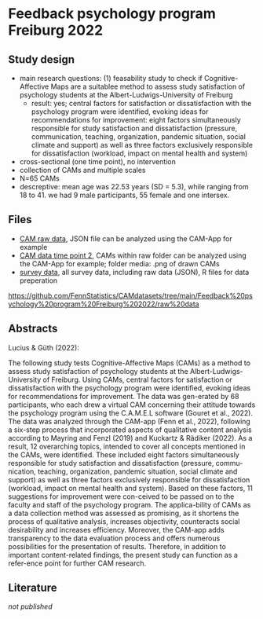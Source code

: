 # Feedback psychology program Freiburg 2022

## Study design

- main research questions: (1) feasability study to check if Cognitive-Affective Maps are a suitablee method to assess study satisfaction of psychology students at the Albert-Ludwigs-University of Freiburg
    + result: yes; central factors for satisfaction or dissatisfaction with the psychology program were identified, evoking ideas for recommendations for improvement: eight factors simultaneously responsible for study satisfaction and dissatisfaction (pressure, communication, teaching, organization, pandemic situation, social climate and support) as well as three factors exclusively responsible for dissatisfaction (workload, impact on mental health and system)
- cross-sectional (one time point), no intervention
- collection of CAMs and multiple scales 
- N=65 CAMs
- descreptive: mean age was 22.53 years (SD = 5.3), while ranging from 18 to 41. we had 9 male participants, 55 female and one intersex.


## Files


- [CAM raw data](/Feedback%20psychology%20program%20Freiburg%202022/raw%20data), JSON file can be analyzed using the CAM-App for example
- [CAM data time point 2](/Intervetion%20study%20Fictional%20Technological%20Implant%202021/CAM%20data%20time%20point%202), CAMs within raw folder can be analyzed using the CAM-App for example; folder media: .png of drawn CAMs
- [survey data](/Intervetion%20study%20Fictional%20Technological%20Implant%202021/survey%20data), all survey data, including raw data (JSON), R files for data preperation


https://github.com/FennStatistics/CAMdatasets/tree/main/Feedback%20psychology%20program%20Freiburg%202022/raw%20data


## Abstracts
Lucius & Güth (2022):

The following study tests Cognitive-Affective Maps (CAMs) as a method to assess study satisfaction of psychology students at the Albert-Ludwigs-University of Freiburg. Using CAMs, central factors for satisfaction or dissatisfaction with the psychology program were identified, evoking ideas for recommendations for improvement. The data was gen-erated by 68 participants, who each drew a virtual CAM concerning their attitude towards the psychology program using the C.A.M.E.L software (Gouret et al., 2022). The data was analyzed through the CAM-app (Fenn et al., 2022), following a six-step process that incorporated aspects of qualitative content analysis according to Mayring and Fenzl (2019) and Kuckartz & Rädiker (2022). As a result, 12 overarching topics, intended to cover all concepts mentioned in the CAMs, were identified. These included eight factors simultaneously responsible for study satisfaction and dissatisfaction (pressure, commu-nication, teaching, organization, pandemic situation, social climate and support) as well as three factors exclusively responsible for dissatisfaction (workload, impact on mental health and system). Based on these factors, 11 suggestions for improvement were con-ceived to be passed on to the faculty and staff of the psychology program. The applica-bility of CAMs as a data collection method was assessed as promising, as it shortens the process of qualitative analysis, increases objectivity, counteracts social desirability and increases efficiency. Moreover, the CAM-app adds transparency to the data evaluation process and offers numerous possibilities for the presentation of results. Therefore, in addition to important content-related findings, the present study can function as a refer-ence point for further CAM research.


## Literature
*not published*


